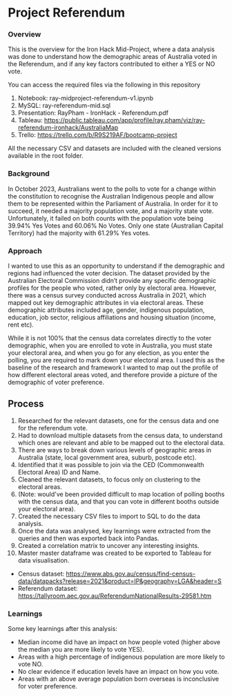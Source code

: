 # Project Referendum

### Overview

This is the overview for the Iron Hack Mid-Project, where a data analysis was done to understand how the demographic areas of Australia voted in the Referendum, and if any key factors contributed to either a YES or NO vote.

You can access the required files via the following in this repository

1. Notebook: ray-midproject-referendum-v1.ipynb
2. MySQL: ray-referendum-mid.sql
3. Presentation: RayPham - IronHack - Referendum.pdf
4. Tableau: https://public.tableau.com/app/profile/ray.pham/viz/ray-referendum-ironhack/AustraliaMap
5. Trello: https://trello.com/b/R9S219AF/bootcamp-project

All the necessary CSV and datasets are included with the cleaned versions available in the root folder.


### Background

In October 2023, Australians went to the polls to vote for a change within the constitution to recognise the Australian Indigenous people and allow them to be represented within the Parliament of Australia. In order for it to succeed, it needed a majority population vote, and a majority state vote. Unfortunately, it failed on both counts with the population vote being 39.94% Yes Votes and 60.06% No Votes. Only one state (Australian Capital Territory) had the majority with 61.29% Yes votes.


### Approach

I wanted to use this as an opportunity to understand if the demographic and regions had influenced the voter decision. The dataset provided by the Australian Electoral Commission didn’t provide any specific demographic profiles for the people who voted, rather only by electoral area. However, there was a census survey conducted across Australia in 2021, which mapped out key demographic attributes in via electoral areas. These demographic attributes included age, gender, indigenous population, education, job sector, religious affiliations and housing situation (income, rent etc). 

While it is not 100% that the census data correlates directly to the voter demographic, when you are enrolled to vote in Australia, you must state your electoral area, and when you go for any election, as you enter the polling, you are required to mark down your electoral area. I used this as the baseline of the research and framework I wanted to map out the profile of how different electoral areas voted, and therefore provide a picture of the demographic of voter preference.


## Process

1. Researched for the relevant datasets, one for the census data and one for the referendum vote.
2. Had to download multiple datasets from the census data, to understand which ones are relevant and able to be mapped out to the electoral data.
3. There are ways to break down various levels of geographic areas in Australia (state, local government area, suburb, postcode etc).
4. Identified that it was possible to join via the CED (Commonwealth Electoral Area) ID and Name.
5. Cleaned the relevant datasets, to focus only on clustering to the electoral areas.
6. (Note: would've been provided difficult to map location of polling booths with the census data, and that you can vote in different booths outside your electoral area).
7. Created the necessary CSV files to import to SQL to do the data analysis.
8. Once the data was analysed, key learnings were extracted from the queries and then was exported back into Pandas.
9. Created a correlation matrix to uncover any interesting insights.
10. Master master dataframe was created to be exported to Tableau for data visualisation.

- Census dataset: https://www.abs.gov.au/census/find-census-data/datapacks?release=2021&product=IP&geography=LGA&header=S
- Referendum dataset: https://tallyroom.aec.gov.au/ReferendumNationalResults-29581.htm


### Learnings

Some key learnings after this analysis:

- Median income did have an impact on how people voted (higher above the median you are more likely to vote YES).
- Areas with a high percentage of indigenous population are more likely to vote NO.
- No clear evidence if education levels have an impact on how you vote.
- Areas with an above average population born overseas is inconclusive for voter preference.


